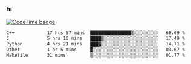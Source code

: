 ### hi  


<!--
**passer12/passer12** is a ✨ _special_ ✨ repository because its `README.md` (this file) appears on your GitHub profile.

Here are some ideas to get you started:

- 🔭 I’m currently working on ...
- 🌱 I’m currently learning ...
- 👯 I’m looking to collaborate on ...
- 🤔 I’m looking for help with ...
- 💬 Ask me about ...
- 📫 How to reach me: ...
- 😄 Pronouns: ...
- ⚡ Fun fact: ...
-->
<!--[![Top Langs](https://github-readme-stats.vercel.app/api/top-langs/?username=passer12&show_icons=true&theme=radical&count_private=true)](https://github.com/anuraghazra/github-readme-stats)-->
<!--[![Anurag's GitHub stats](https://github-readme-stats.vercel.app/api?username=passer12&show_icons=true&theme=radical&count_private=true)](https://github.com/anuraghazra/github-readme-stats)-->


[![CodeTime badge](https://img.shields.io/endpoint?style=social&url=https%3A%2F%2Fapi.codetime.dev%2Fshield%3Fid%3D20950%26project%3D%26in%3D0)](https://codetime.dev)

<!--START_SECTION:waka-->

```txt
C++            17 hrs 57 mins  ███████████████▒░░░░░░░░░   60.69 %
C              5 hrs 10 mins   ████▒░░░░░░░░░░░░░░░░░░░░   17.49 %
Python         4 hrs 21 mins   ███▓░░░░░░░░░░░░░░░░░░░░░   14.71 %
Other          1 hr 5 mins     █░░░░░░░░░░░░░░░░░░░░░░░░   03.67 %
Makefile       31 mins         ▒░░░░░░░░░░░░░░░░░░░░░░░░   01.77 %
```

<!--END_SECTION:waka-->

